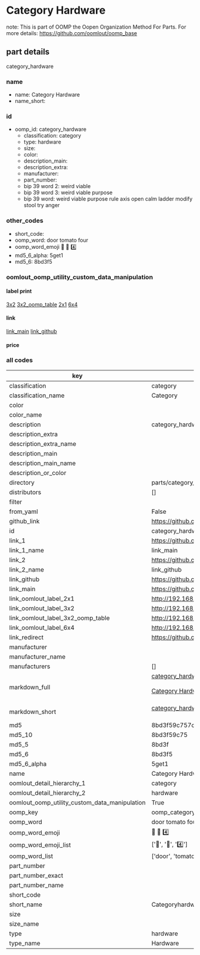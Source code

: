# Category Hardware  

note: This is part of OOMP the Oopen Organization Method For Parts. For more details: https://github.com/oomlout/oomp_base

##  part details
  



category_hardware



### name
* name: Category Hardware
* name_short: 
### id
* oomp_id: category_hardware
  * classification: category
  * type: hardware
  * size: 
  * color: 
  * description_main: 
  * description_extra: 
  * manufacturer: 
  * part_number: 
  * bip 39 word 2: weird viable
  * bip 39 word 3: weird viable purpose
  * bip 39 word: weird viable purpose rule axis open calm ladder modify stool try anger

### other_codes
* short_code: 
* oomp_word: door tomato four
* oomp_word_emoji :door: :tomato: :four:
* md5_6_alpha: 5get1
* md5_6: 8bd3f5






### oomlout_oomp_utility_custom_data_manipulation
#### label print
[3x2](http://192.168.1.245:1112/?label=oomp%205get1)
[3x2_oomp_table](http://192.168.1.108:1112/?label=oomp%205get1)
[2x1](http://192.168.1.242:1112/?label=oomp%205get1)
[6x4](http://192.168.1.55:1112/?label=oomp%205get1)    

#### link

[link_main](https://github.com/oomlout/oomlout_oomp_version_1_messy/tree/main/parts/category_hardware) [link_github](https://github.com/oomlout/oomlout_oomp_version_1_messy/tree/main/parts/category_hardware)                             

#### price







### all codes 
| key | value |  
| --- | --- |  
| classification | category |  
| classification_name | Category |  
| color |  |  
| color_name |  |  
| description | category_hardware |  
| description_extra |  |  
| description_extra_name |  |  
| description_main |  |  
| description_main_name |  |  
| description_or_color |   |  
| directory | parts/category_hardware |  
| distributors | [] |  
| filter |  |  
| from_yaml | False |  
| github_link | https://github.com/oomlout/oomlout_oomp_part_src/tree/main/parts/category_hardware |  
| id | category_hardware |  
| link_1 | https://github.com/oomlout/oomlout_oomp_version_1_messy/tree/main/parts/category_hardware |  
| link_1_name | link_main |  
| link_2 | https://github.com/oomlout/oomlout_oomp_version_1_messy/tree/main/parts/category_hardware |  
| link_2_name | link_github |  
| link_github | https://github.com/oomlout/oomlout_oomp_version_1_messy/tree/main/parts/category_hardware |  
| link_main | https://github.com/oomlout/oomlout_oomp_version_1_messy/tree/main/parts/category_hardware |  
| link_oomlout_label_2x1 | http://192.168.1.242:1112/?label=oomp%205get1 |  
| link_oomlout_label_3x2 | http://192.168.1.245:1112/?label=oomp%205get1 |  
| link_oomlout_label_3x2_oomp_table | http://192.168.1.108:1112/?label=oomp%205get1 |  
| link_oomlout_label_6x4 | http://192.168.1.55:1112/?label=oomp%205get1 |  
| link_redirect | https://github.com/oomlout/oomlout_oomp_version_1_messy/tree/main/parts/category_hardware |  
| manufacturer |  |  
| manufacturer_name |  |  
| manufacturers | [] |  
| markdown_full | [category_hardware](none)<br>[](none)<br>[Category Hardware](none)<br><br> |  
| markdown_short | [category_hardware](none)<br><br> |  
| md5 | 8bd3f59c757c64126c887bd35cfcd7c9 |  
| md5_10 | 8bd3f59c75 |  
| md5_5 | 8bd3f |  
| md5_6 | 8bd3f5 |  
| md5_6_alpha | 5get1 |  
| name | Category Hardware |  
| oomlout_detail_hierarchy_1 | category |  
| oomlout_detail_hierarchy_2 | hardware |  
| oomlout_oomp_utility_custom_data_manipulation | True |  
| oomp_key | oomp_category_hardware |  
| oomp_word | door tomato four |  
| oomp_word_emoji | :door: :tomato: :four: |  
| oomp_word_emoji_list | [':door:', ':tomato:', ':four:'] |  
| oomp_word_list | ['door', 'tomato', 'four'] |  
| part_number |  |  
| part_number_exact |  |  
| part_number_name |  |  
| short_code |  |  
| short_name | Categoryhardware |  
| size |  |  
| size_name |  |  
| type | hardware |  
| type_name | Hardware |  
